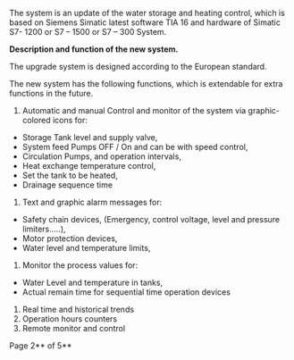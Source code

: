﻿The system is an update of the water storage and heating control, which is based on Siemens Simatic latest software TIA 16 and hardware of Simatic S7- 1200 or S7 – 1500 or S7 – 300 System.

**Description and function of the new system.**

The upgrade system is designed according to the European standard.

The new system has the following functions, which is extendable for extra functions in the future.

1. Automatic and manual Control and monitor of the system via graphic-colored icons for:

-   Storage Tank level and supply valve,
-   System feed Pumps OFF / On and can be with speed control,
-   Circulation Pumps, and operation intervals,
-   Heat exchange temperature control,
-   Set the tank to be heated,
-   Drainage sequence time

1. Text and graphic alarm messages for:

-   Safety chain devices, (Emergency, control voltage, level and pressure limiters…..),
-   Motor protection devices,
-   Water level and temperature limits,

1. Monitor the process values for:

-   Water Level and temperature in tanks,
-   Actual remain time for sequential time operation devices

1. Real time and historical trends
1. Operation hours counters
1. Remote monitor and control

Page 2** of 5**

